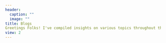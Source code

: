 ```yaml
---
header:
  caption: ""
  image: ""
title: Blogs
Greetings Folks! I've compiled insights on various topics throughout the years. Take a look, and feel free to reach out for a casual chat or a deeper dive into any subject that piques your interest.
view: 2
---
```

